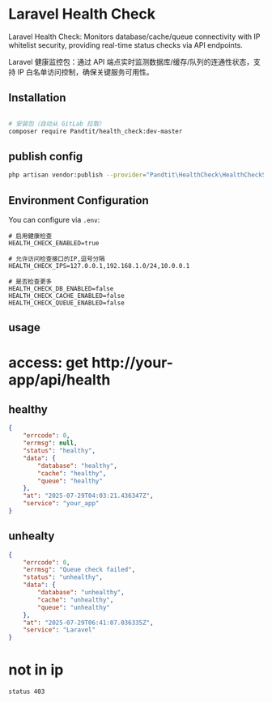 
# Laravel Health Check

Laravel Health Check: Monitors database/cache/queue connectivity with IP whitelist security, providing real-time status checks via API endpoints.

Laravel 健康监控包：通过 API 端点实时监测数据库/缓存/队列的连通性状态，支持 IP 白名单访问控制，确保关键服务可用性。

## Installation

```bash

# 安装包（自动从 GitLab 拉取）
composer require Pandtit/health_check:dev-master

```

## publish config

```bash
php artisan vendor:publish --provider="Pandtit\HealthCheck\HealthCheckServiceProvider" --tag="config"

```


## Environment Configuration

You can configure via `.env`:

```env
# 启用健康检查
HEALTH_CHECK_ENABLED=true

# 允许访问检查接口的IP,逗号分隔
HEALTH_CHECK_IPS=127.0.0.1,192.168.1.0/24,10.0.0.1

# 是否检查更多
HEALTH_CHECK_DB_ENABLED=false
HEALTH_CHECK_CACHE_ENABLED=false
HEALTH_CHECK_QUEUE_ENABLED=false
```


## usage

# access: get http://your-app/api/health


## healthy
```json
{
    "errcode": 0,
    "errmsg": null,
    "status": "healthy",
    "data": {
        "database": "healthy",
        "cache": "healthy",
        "queue": "healthy"
    },
    "at": "2025-07-29T04:03:21.436347Z",
    "service": "your_app"
}
```
## unhealty
```json
{
    "errcode": 0,
    "errmsg": "Queue check failed",
    "status": "unhealthy",
    "data": {
        "database": "unhealthy",
        "cache": "unhealthy",
        "queue": "unhealthy"
    },
    "at": "2025-07-29T06:41:07.036335Z",
    "service": "Laravel"
}
```

# not in ip

```text
status 403
```

